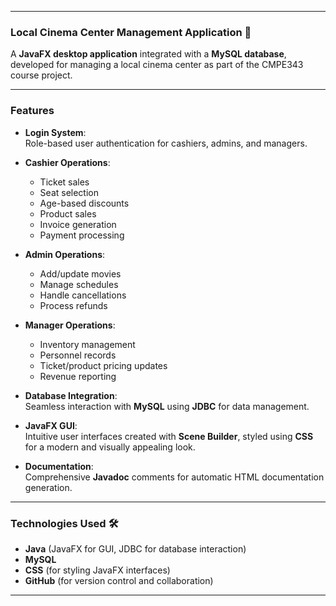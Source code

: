 
---

### Local Cinema Center Management Application 🎥  

A **JavaFX desktop application** integrated with a **MySQL database**, developed for managing a local cinema center as part of the CMPE343 course project.

---

### Features  
- **Login System**:  
  Role-based user authentication for cashiers, admins, and managers.  

- **Cashier Operations**:  
  - Ticket sales  
  - Seat selection  
  - Age-based discounts  
  - Product sales  
  - Invoice generation  
  - Payment processing  

- **Admin Operations**:  
  - Add/update movies  
  - Manage schedules  
  - Handle cancellations  
  - Process refunds  

- **Manager Operations**:  
  - Inventory management  
  - Personnel records  
  - Ticket/product pricing updates  
  - Revenue reporting  

- **Database Integration**:  
  Seamless interaction with **MySQL** using **JDBC** for data management.  

- **JavaFX GUI**:  
  Intuitive user interfaces created with **Scene Builder**, styled using **CSS** for a modern and visually appealing look.  

- **Documentation**:  
  Comprehensive **Javadoc** comments for automatic HTML documentation generation.  

---

### Technologies Used 🛠️  
- **Java** (JavaFX for GUI, JDBC for database interaction)  
- **MySQL**  
- **CSS** (for styling JavaFX interfaces)  
- **GitHub** (for version control and collaboration)  

---

